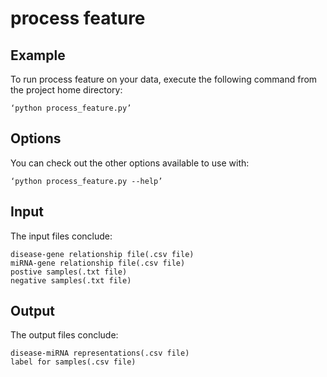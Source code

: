 # process feature

## Example
To run process feature on your data, execute the following command from the project home directory:

	‘python process_feature.py’

## Options
You can check out the other options available to use with:

	‘python process_feature.py --help’

## Input
The input files conclude:

	disease-gene relationship file(.csv file)
	miRNA-gene relationship file(.csv file)
	postive samples(.txt file)
	negative samples(.txt file)

## Output
The output files conclude:

	disease-miRNA representations(.csv file)
	label for samples(.csv file)





